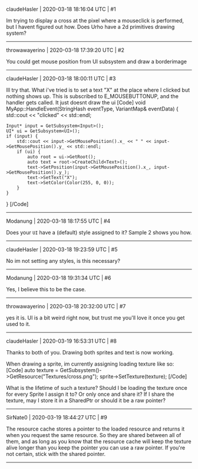 claudeHasler | 2020-03-18 18:16:04 UTC | #1

Im trying to display a cross at the pixel where a mouseclick is performed, but I havent figured out how. Does Urho have a 2d primitives drawing system?

-------------------------

throwawayerino | 2020-03-18 17:39:20 UTC | #2

You could get mouse position from UI subsystem and draw a borderimage

-------------------------

claudeHasler | 2020-03-18 18:00:11 UTC | #3

Ill try that. What i've tried is to set a text "X" at the place where I clicked but nothing shows up.
This is subscribed to E_MOUSEBUTTONUP, and the handler gets called. It just doesnt draw the ui
[Code]
void MyApp::HandleEvent(StringHash eventType, VariantMap& eventData)
{
    std::cout << "clicked" << std::endl;

    Input* input = GetSubsystem<Input>();
    UI* ui = GetSubsystem<UI>();
    if (input) {
        std::cout << input->GetMousePosition().x_ << " " << input->GetMousePosition().y_ << std::endl;
        if (ui) {
            auto root = ui->GetRoot();
            auto text = root->CreateChild<Text>();
            text->SetPosition(input->GetMousePosition().x_, input->GetMousePosition().y_);
            text->SetText("X");
            text->SetColor(Color(255, 0, 0));
        }
    }
}
[/Code]

-------------------------

Modanung | 2020-03-18 18:17:55 UTC | #4

Does your `UI` have a (default) style assigned to it? Sample 2 shows you how.

-------------------------

claudeHasler | 2020-03-18 19:23:59 UTC | #5

No im not setting any styles, is this necessary?

-------------------------

Modanung | 2020-03-18 19:31:34 UTC | #6

Yes, I believe this to be the case.

-------------------------

throwawayerino | 2020-03-18 20:32:00 UTC | #7

yes it is. UI is a bit weird right now, but trust me you'll love it once you get used to it.

-------------------------

claudeHasler | 2020-03-19 16:53:31 UTC | #8

Thanks to both of you. Drawing both sprites and text is now working.

When drawing a sprite, im currently assigning loading texture like so:
[Code]
auto texture = GetSubsystem<ResourceCache>()->GetResource<Texture2D>("Textures/cross.png");
sprite->SetTexture(texture);
[/Code]

What is the lifetime of such a texture? Should I be loading the texture once for every Sprite I assign it to? Or only once and share it? If I share the texture, may I store it in a SharedPtr<Texture> or should it be a raw pointer?

-------------------------

SirNate0 | 2020-03-19 18:44:27 UTC | #9

The resource cache stores a pointer to the loaded resource and returns it when you request the same resource. So they are shared between all of them, and as long as you know that the resource cache will keep the texture alive longer than you keep the pointer you can use a raw pointer. If you're not certain, stick with the shared pointer.

-------------------------


